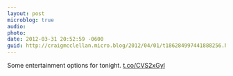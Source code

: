 ```yaml
---
layout: post
microblog: true
audio: 
photo: 
date: 2012-03-31 20:52:59 -0600
guid: http://craigmcclellan.micro.blog/2012/04/01/t186284997441888256.html
---
```

Some entertainment options for tonight.  [t.co/CVS2xGyl](http://t.co/CVS2xGyl)
